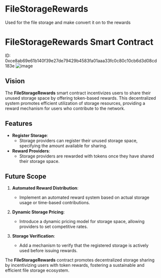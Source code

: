 # FileStorageRewards
Used for the file storage and make convert it on to the rewards

# FileStorageRewards Smart Contract

ID: 0xce8ab69e61b140f39e27de79429b4583fa01aaa33fc0c80c10cb6d3d08cd183e
![image](https://github.com/user-attachments/assets/521958a2-65e4-4d1d-ac17-90bc8e23b413)

## Vision

The **FileStorageRewards** smart contract incentivizes users to share their unused storage space by offering token-based rewards. This decentralized system promotes efficient utilization of storage resources, providing a reward mechanism for users who contribute to the network.

## Features

- **Register Storage**:
  - Storage providers can register their unused storage space, specifying the amount available for sharing.
- **Reward Providers**:
  - Storage providers are rewarded with tokens once they have shared their storage space.

## Future Scope

1. **Automated Reward Distribution**:

   - Implement an automated reward system based on actual storage usage or time-based contributions.

2. **Dynamic Storage Pricing**:

   - Introduce a dynamic pricing model for storage space, allowing providers to set competitive rates.

3. **Storage Verification**:
   - Add a mechanism to verify that the registered storage is actively used before issuing rewards.

The **FileStorageRewards** contract promotes decentralized storage sharing by incentivizing users with token rewards, fostering a sustainable and efficient file storage ecosystem.

